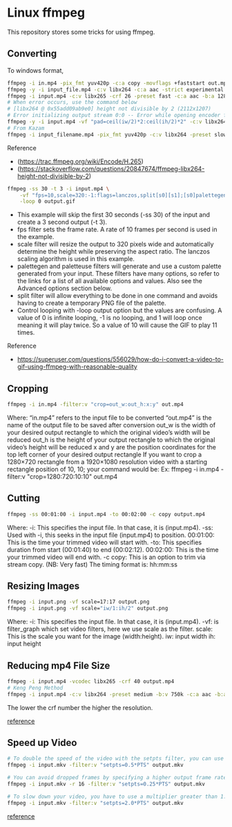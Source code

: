 # Linux ffmpeg

This repository stores some tricks for using ffmpeg.

## Converting

To windows format,
```sh
ffmpeg -i in.mp4 -pix_fmt yuv420p -c:a copy -movflags +faststart out.mp4
ffmpeg -y -i input_file.mp4 -c:v libx264 -c:a aac -strict experimental -tune fastdecode -pix_fmt yuv420p -b:a 192k -ar 48000 output_file.mp4
ffmpeg -i input.mp4 -c:v libx265 -crf 26 -preset fast -c:a aac -b:a 128k output.mp4
# When error occurs, use the command below
# [libx264 @ 0x55add09ab9e0] height not divisible by 2 (2112x1207)
# Error initializing output stream 0:0 -- Error while opening encoder for output stream #0:0 - maybe incorrect parameters such as bit_rate, rate, width or height
ffmpeg -y -i input.mp4 -vf "pad=ceil(iw/2)*2:ceil(ih/2)*2" -c:v libx264 -c:a aac -strict experimental -tune fastdecode -pix_fmt yuv420p -c:a 192k -ar 48000 out.mp4
# From Kazam
ffmpeg -i input_filename.mp4 -pix_fmt yuv420p -c:v libx264 -preset slow -b:v 3500k -c:a aac -b:a 128k output_filename.mp4
```

Reference
- (https://trac.ffmpeg.org/wiki/Encode/H.265)
- (https://stackoverflow.com/questions/20847674/ffmpeg-libx264-height-not-divisible-by-2)

```sh
ffmpeg -ss 30 -t 3 -i input.mp4 \
    -vf "fps=10,scale=320:-1:flags=lanczos,split[s0][s1];[s0]palettegen[p];[s1][p]paletteuse" \
    -loop 0 output.gif
```
- This example will skip the first 30 seconds (-ss 30) of the input and create a 3 second output (-t 3).
- fps filter sets the frame rate. A rate of 10 frames per second is used in the example.
- scale filter will resize the output to 320 pixels wide and automatically determine the height while preserving the aspect ratio. The lanczos scaling algorithm is used in this example.
- palettegen and paletteuse filters will generate and use a custom palette generated from your input. These filters have many options, so refer to the links for a list of all available options and values. Also see the Advanced options section below.
- split filter will allow everything to be done in one command and avoids having to create a temporary PNG file of the palette.
- Control looping with -loop output option but the values are confusing. A value of 0 is infinite looping, -1 is no looping, and 1 will loop once meaning it will play twice. So a value of 10 will cause the GIF to play 11 times.

Reference
- https://superuser.com/questions/556029/how-do-i-convert-a-video-to-gif-using-ffmpeg-with-reasonable-quality

## Cropping

```sh
ffmpeg -i in.mp4 -filter:v "crop=out_w:out_h:x:y" out.mp4
```
  Where:
	“in.mp4” refers to the input file to be converted
	“out.mp4” is the name of the output file to be saved after conversion
	out_w is the width of your desired output rectangle to which the original video’s width will be reduced
	out_h is the height of your output rectangle to which the original video’s height will be reduced
	x and y are the position coordinates for the top left corner of your desired output rectangle
	If you want to crop a 1280×720 rectangle from a 1920×1080 resolution video with a starting rectangle position of 10, 10; your command would be:
	Ex: ffmpeg -i in.mp4 -filter:v "crop=1280:720:10:10" out.mp4
  
## Cutting

```sh
ffmpeg -ss 00:01:00 -i input.mp4 -to 00:02:00 -c copy output.mp4
```
  Where:
	-i: This specifies the input file. In that case, it is (input.mp4).
	-ss: Used with -i, this seeks in the input file (input.mp4) to position.
	00:01:00: This is the time your trimmed video will start with.
	-to: This specifies duration from start (00:01:40) to end (00:02:12).
	00:02:00: This is the time your trimmed video will end with.
	-c copy: This is an option to trim via stream copy. (NB: Very fast)
	The timing format is: hh:mm:ss

## Resizing Images

```sh
ffmpeg -i input.png -vf scale=17:17 output.png
ffmpeg -i input.png -vf scale="iw/1:ih/2" output.png

```
  Where:
	-i: This specifies the input file. In that case, it is (input.mp4).
	-vf: is filter_graph which set video filters, here we use scale as the filter.
	scale: This is the scale you want for the image (width:height).
	iw: input width
	ih: input height
	
## Reducing mp4 File Size

```sh
ffmpeg -i input.mp4 -vcodec libx265 -crf 40 output.mp4
# Keng Peng Method
ffmpeg -i input.mp4 -c:v libx264 -preset medium -b:v 750k -c:a aac -b:a 128k -strict -2 output.mp4
```

The lower the crf number the higher the resolution.

[reference](https://unix.stackexchange.com/questions/28803/how-can-i-reduce-a-videos-size-with-ffmpeg)

## Speed up Video

```sh
# To double the speed of the video with the setpts filter, you can use the below command, but note that it will drop frames
ffmpeg -i input.mkv -filter:v "setpts=0.5*PTS" output.mkv

# You can avoid dropped frames by specifying a higher output frame rate than the input. For example, to go from an input of 4 FPS to one that is sped up to 4x that (16 FPS):
ffmpeg -i input.mkv -r 16 -filter:v "setpts=0.25*PTS" output.mkv

# To slow down your video, you have to use a multiplier greater than 1:
ffmpeg -i input.mkv -filter:v "setpts=2.0*PTS" output.mkv
```

[reference](https://trac.ffmpeg.org/wiki/How%20to%20speed%20up%20/%20slow%20down%20a%20video)
